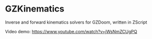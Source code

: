 # GZKinematics
Inverse and forward kinematics solvers for GZDoom, written in ZScript

Video demo: https://www.youtube.com/watch?v=jWsNmZCUgPQ
